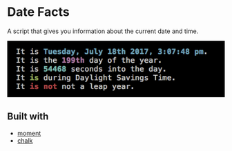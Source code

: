 # Date Facts

A script that gives you information about the current date and time.

<img src="https://github.com/valindachan/date-facts/blob/master/date-facts.png" alt="Screenshot of Date Facts script">

## Built with

* [moment](http://momentjs.com/docs/)
* [chalk](https://www.npmjs.com/package/chalk)
